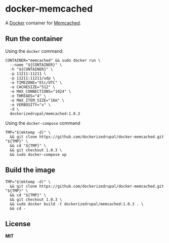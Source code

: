 # docker-memcached

A [Docker](https://docker.com/) container for [Memcached](http://memcached.org/).

## Run the container

Using the `docker` command:

    CONTAINER="memcached" && sudo docker run \
      --name "${CONTAINER}" \
      -h "${CONTAINER}" \
      -p 11211:11211 \
      -p 11211:11211/udp \
      -e TIMEZONE="Etc/UTC" \
      -e CACHESIZE="512" \
      -e MAX_CONNECTIONS="1024" \
      -e THREADS="4" \
      -e MAX_ITEM_SIZE="16m" \
      -e VERBOSITY="v" \
      -d \
      dockerizedrupal/memcached:1.0.3
      
Using the `docker-compose` command

    TMP="$(mktemp -d)" \
      && git clone https://github.com/dockerizedrupal/docker-memcached.git "${TMP}" \
      && cd "${TMP}" \
      && git checkout 1.0.3 \
      && sudo docker-compose up

## Build the image

    TMP="$(mktemp -d)" \
      && git clone https://github.com/dockerizedrupal/docker-memcached.git "${TMP}" \
      && cd "${TMP}" \
      && git checkout 1.0.3 \
      && sudo docker build -t dockerizedrupal/memcached:1.0.3 . \
      && cd -

## License

**MIT**
